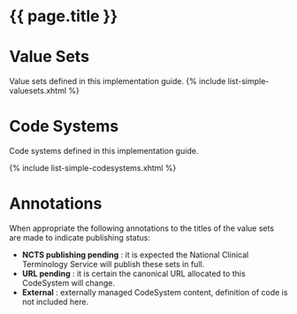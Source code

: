 # {{ page.title }}

# Value Sets

Value sets defined in this implementation guide.
{% include list-simple-valuesets.xhtml %}


# Code Systems

Code systems defined in this implementation guide.

{% include list-simple-codesystems.xhtml %}

# Annotations 
When appropriate the following annotations to the titles of the value sets are made to indicate publishing status:

* **NCTS publishing pending** : it is expected the National Clinical Terminology Service will publish these sets in full.
* **URL pending** : it is certain the canonical URL allocated to this CodeSystem will change.
* **External** : externally managed CodeSystem content, definition of code is not included here. 


